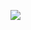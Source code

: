 ![](https://mermaid.ink/img/pako:eNqlVMuO1DAQJWWLyOhnQvHHJBWC4wWkdNKHGA4WEknMXLswY_RotX-C0fCb-THaDvJJE4GoRU5udtdZXd1xU-s0CWyjFnHHb4VvDa83Z9fHxXQ9-XVV9jv38C9Ek5wKSx3QqthL81lcNdwU6MBues74gIx7EOJJy8seAWVKBqB5ho8njIyHIyQEoeqJJXBoe9U35lwCoc6JgEdSLRQoJSeFldwI7kWjzn1OhWMYRaXVhhA5QxCSzkotLJ64I4xiXJqxHdP4BU8cofF3QjJ4MjyBceR_Q1xmEhnzHwOm05acsdRODRRsjE5qrnKUldcFqSHieIo7c-kz0ImsChJ9rAy_a_6ItyaKJ75wAlec1PiO5rsUJjmskU8W4A6mudUcrV1QcoyDEqrUoQbvBeKlPlE8xaVGBsppk0byCsxjWOJuaZSlPjjjnunW_I59N1ZS1IeVaHNPKM1TfB_QIY4NLPDx74rfPwJkgnNswyw2yo0mTo5zWWXeK0QhRWq_nfw4sJ2W4q0z0Naus3_vyPSHnNh8faD9ma4Fa_Hk7f5DHJ0oZ3-J3yjDZKRT3uk6vrX3RJsbLH8c17sj7SNK9292Cop4z88w25Yi6bloqRH9ymQHZlrsCXmgCqx4l66UPlMpeEWDz9UwTJnPN4wo33dsKzi0lLkT-X8aE8lJ64-a91eipDuqU0-vPLxsX-A8_wF_8?type=png)
